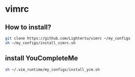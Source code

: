 # vimrc

## How to install?

```bash
git clone https://github.com/Lightertu/vimrc ~/my_configs
sh ~/my_configs/install_vimrc.sh
```

## install YouCompleteMe
```bash
sh ~/.vim_runtime/my_configs/install_ycm.sh
```
